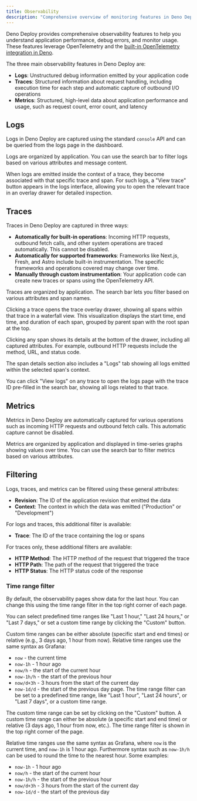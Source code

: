 ```yaml
---
title: Observability
description: "Comprehensive overview of monitoring features in Deno Deploy, including logs, traces, metrics, and filtering options."
---
```


Deno Deploy provides comprehensive observability features to help you understand
application performance, debug errors, and monitor usage. These features
leverage OpenTelemetry and the
[built-in OpenTelemetry integration in Deno](/runtime/fundamentals/open_telemetry/).

The three main observability features in Deno Deploy are:

- **Logs**: Unstructured debug information emitted by your application code
- **Traces**: Structured information about request handling, including execution
  time for each step and automatic capture of outbound I/O operations
- **Metrics**: Structured, high-level data about application performance and
  usage, such as request count, error count, and latency

## Logs

Logs in Deno Deploy are captured using the standard `console` API and can be
queried from the logs page in the dashboard.

Logs are organized by application. You can use the search bar to filter logs
based on various attributes and message content.

When logs are emitted inside the context of a trace, they become associated with
that specific trace and span. For such logs, a "View trace" button appears in
the logs interface, allowing you to open the relevant trace in an overlay drawer
for detailed inspection.

## Traces

Traces in Deno Deploy are captured in three ways:

- **Automatically for built-in operations**: Incoming HTTP requests, outbound
  fetch calls, and other system operations are traced automatically. This cannot
  be disabled.
- **Automatically for supported frameworks**: Frameworks like Next.js, Fresh,
  and Astro include built-in instrumentation. The specific frameworks and
  operations covered may change over time.
- **Manually through custom instrumentation**: Your application code can create
  new traces or spans using the OpenTelemetry API.

Traces are organized by application. The search bar lets you filter based on
various attributes and span names.

Clicking a trace opens the trace overlay drawer, showing all spans within that
trace in a waterfall view. This visualization displays the start time, end time,
and duration of each span, grouped by parent span with the root span at the top.

Clicking any span shows its details at the bottom of the drawer, including all
captured attributes. For example, outbound HTTP requests include the method,
URL, and status code.

The span details section also includes a "Logs" tab showing all logs emitted
within the selected span's context.

You can click "View logs" on any trace to open the logs page with the trace ID
pre-filled in the search bar, showing all logs related to that trace.

## Metrics

Metrics in Deno Deploy are automatically captured for various operations such as
incoming HTTP requests and outbound fetch calls. This automatic capture cannot
be disabled.

Metrics are organized by application and displayed in time-series graphs showing
values over time. You can use the search bar to filter metrics based on various
attributes.

## Filtering

Logs, traces, and metrics can be filtered using these general attributes:

- **Revision**: The ID of the application revision that emitted the data
- **Context**: The context in which the data was emitted ("Production" or
  "Development")

For logs and traces, this additional filter is available:

- **Trace**: The ID of the trace containing the log or spans

For traces only, these additional filters are available:

- **HTTP Method**: The HTTP method of the request that triggered the trace
- **HTTP Path**: The path of the request that triggered the trace
- **HTTP Status**: The HTTP status code of the response

### Time range filter

By default, the observability pages show data for the last hour. You can change
this using the time range filter in the top right corner of each page.

You can select predefined time ranges like "Last 1 hour," "Last 24 hours," or
"Last 7 days," or set a custom time range by clicking the "Custom" button.

Custom time ranges can be either absolute (specific start and end times) or
relative (e.g., 3 days ago, 1 hour from now). Relative time ranges use the same
syntax as Grafana:

- `now` - the current time
- `now-1h` - 1 hour ago
- `now/h` - the start of the current hour
- `now-1h/h` - the start of the previous hour
- `now/d+3h` - 3 hours from the start of the current day
- `now-1d/d` - the start of the previous day page. The time range filter can be
  set to a predefined time range, like "Last 1 hour", "Last 24 hours", or "Last
  7 days", or a custom time range.

The custom time range can be set by clicking on the "Custom" button. A custom
time range can either be absolute (a specific start and end time) or relative (3
days ago, 1 hour from now, etc.). The time range filter is shown in the top
right corner of the page.

Relative time ranges use the same syntax as Grafana, where `now` is the current
time, and `now-1h` is 1 hour ago. Furthermore syntax such as `now-1h/h` can be
used to round the time to the nearest hour. Some examples:

- `now-1h` - 1 hour ago
- `now/h` - the start of the current hour
- `now-1h/h` - the start of the previous hour
- `now/d+3h` - 3 hours from the start of the current day
- `now-1d/d` - the start of the previous day
